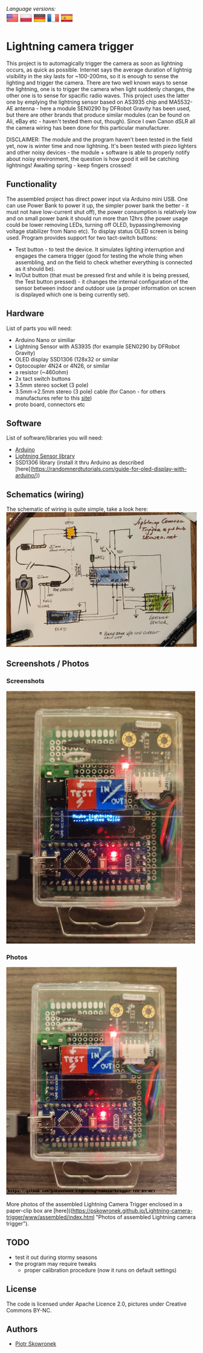 _Language versions:_\
[![EN](https://github.com/pskowronek/Lightning-camera-trigger/raw/main/www/flags/lang-US.png)](https://github.com/pskowronek/Lightning-camera-trigger) 
[![PL](https://github.com/pskowronek/Lightning-camera-trigger/raw/main/www/flags/lang-PL.png)](https://translate.googleusercontent.com/translate_c?sl=en&tl=pl&u=https://github.com/pskowronek/Lightning-camera-trigger)
[![DE](https://github.com/pskowronek/Lightning-camera-trigger/raw/main/www/flags/lang-DE.png)](https://translate.googleusercontent.com/translate_c?sl=en&tl=de&u=https://github.com/pskowronek/Lightning-camera-trigger)
[![FR](https://github.com/pskowronek/Lightning-camera-trigger/raw/main/www/flags/lang-FR.png)](https://translate.googleusercontent.com/translate_c?sl=en&tl=fr&u=https://github.com/pskowronek/Lightning-camera-trigger)
[![ES](https://github.com/pskowronek/Lightning-camera-trigger/raw/main/www/flags/lang-ES.png)](https://translate.googleusercontent.com/translate_c?sl=en&tl=es&u=https://github.com/pskowronek/Lightning-camera-trigger)

# Lightning camera trigger

This project is to automagically trigger the camera as soon as lightning occurs, as quick as possible.
Internet says the average duration of lightnig visibility in the sky lasts for ~100-200ms, so it is enough to sense the lighting and trigger the camera.
There are two well known ways to sense the lightning, one is to trigger the camera when light suddenly changes, the other one is to sense for spacific radio waves.
This project uses the latter one by emplying the lightning sensor based on AS3935 chip and MA5532-AE antenna - here a module SEN0290 by DFRobot Gravity
has been used, but there are other brands that produce similar modules (can be found on Ali, eBay etc - haven't tested them out, though).
Since I own Canon dSLR all the camera wiring has been done for this particular manufacturer.

DISCLAIMER: The module and the program haven't been tested in the field yet, now is winter time and now lightning. It's been tested with piezo lighters
and other noisy devices - the module + software is able to properly notify about noisy environment, the question is how good it will be catching lightnings!
Awaiting spring - keep fingers crossed!

## Functionality

The assembled project has direct power input via Arduino mini USB. One can use Power Bank to power it up, the simpler power bank the better - it must 
not have low-current shut off), the power consumption is relatively low and on small power bank it should run more than 12hrs (the power usage could be
lower removing LEDs, turning off OLED, bypassing/removing voltage stabilizer from Nano etc). To display status OLED screen is being used.
Program provides support for two tact-switch buttons:
- Test button - to test the device. It simulates lighting interruption and engages the camera trigger
(good for testing the whole thing when assembling, and on the field to check whether everything is connected as it should be). 
- In/Out button (that must be pressed first and while it is being pressed, the Test button pressed) - it changes the internal configuration
of the sensor between indoor and outdoor use (a proper information on screen is displayed which one is being currently set).

## Hardware

List of parts you will need:
- Arduino Nano or similiar
- Lightning Sensor with AS3935 (for example SEN0290 by DFRobot Gravity)
- OLED display SSD1306 (128x32 or similar
- Optocoupler 4N24 or 4N26, or similar
- a resistor (~460ohm)
- 2x tact switch buttons
- 3.5mm stereo socket (3 pole)
- 3.5mm->2.5mm stereo (3 pole) cable (for Canon - for others manufactures refer to this [site](http://www.doc-diy.net/photo/remote_pinout/))
- proto board, connectors etc

## Software

List of software/libraries you will need:
- [Arduino](https://www.arduino.cc/en/software)
- [Lightning Sensor library](https://github.com/DFRobot/DFRobot_AS3935)
- SSD1306 library (install it thru Arduino as described [here[(https://randomnerdtutorials.com/guide-for-oled-display-with-arduino/))

## Schematics (wiring)

The schematic of wiring is quite simple, take a look here:
![Schematics](https://github.com/pskowronek/Lightning-camera-trigger/raw/main/www/other/schematics.jpg)

## Screenshots / Photos

### Screenshots
![Screenshots](https://github.com/pskowronek/Lightning-camera-trigger/raw/main/www/screenshots/lightning-demo.png)


### Photos
[![Assembled](https://github.com/pskowronek/Lightning-camera-trigger/raw/main/www/assembled/01.JPG)](https://pskowronek.github.io/Lightning-camera-trigger/www/assembled/index.html "Photos of assembled Lightning camera trigger")

More photos of the assembled Lightning Camera Trigger enclosed in a paper-clip box are [here]((https://pskowronek.github.io/Lightning-camera-trigger/www/assembled/index.html "Photos of assembled Lightning camera trigger").

## TODO

- test it out during stormy seasons
- the program may require tweaks
  - proper calibration procedure (now it runs on default settings)

## License

The code is licensed under Apache Licence 2.0, pictures under Creative Commons BY-NC.

## Authors

- [Piotr Skowronek](https://github.com/pskowronek)
